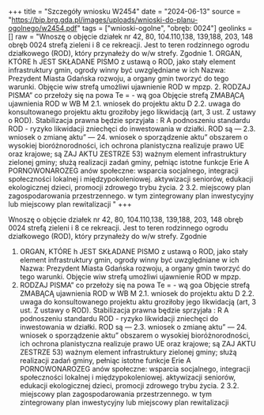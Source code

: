 +++
title = "Szczegóły wniosku W2454"
date = "2024-06-13"
source = "https://bip.brg.gda.pl/images/uploads/wnioski-do-planu-ogolnego/w2454.pdf"
tags = ["wnioski-ogolne", "obręb: 0024"]
geolinks = []
raw = "Wnoszę o objęcie działek nr 42, 80, 104.110,138, 139,188, 203, 148 obręb 0024 strefą zieleni i 8 ce rekreacji. Jest to teren rodzinnego ogrodu działkowego (ROD), który przynałeży do w/w strefy. Zgodnie 1. ORGAN, KTÓRE h JEST SKŁADANE PISMO z ustawą o ROD, jako stały element infrastruktury gmin, ogrody winny być uwzględniane w ich Nazwa: Prezydent Miasta Gdańska rozwoju, a organy gmin tworzyć do tego warunki. Objęcie wiw strefą umożliwi ujawnienie ROD w mpzp. 2. RODZAJ PISMA” co przełoży się na powa Te = - wą goa Objęcie strefą ZMABĄCĄ ujawnienia ROD w WB M 2.1. wniosek do projektu aktu D 2.2. uwaga do konsultowanego projektu aktu groziłoby jego likwidacją (art, 3 ust. Z ustawy o ROD). Stabilizacja prawna będzie sprzyjała : R A podnoszeniu standardu ROD - ryzyko likwidacji zniechęci do inwestowania w działki. ROD są — 2.3. wniosek o zmianę aktu” — 24. wniosek o sporządzenie aktu” obszarem o wysokiej bioróżnorodności, ich ochrona planistyczna realizuje prawo UE oraz krajowe; są ZAJ AKTU ZESTRZE 53) ważnym element infrastruktury zielonej gminy; służą realizacji zadań gminy, pełniąc istotne funkcje Erie A PORNOWONAROZEG anów społeczne: wsparcia socjalnego, integracji społeczności lokalnej i międzypokoleniowej. aktywizacji seniorów, edukacji ekologicznej dzieci, promocji zdrowego trybu życia. 2 3.2. miejscowy plan zagospodarowania przestrzennego. w tym zintegrowany plan inwestycyjny lub miejscowy plan rewitalizacji "
+++

Wnoszę o objęcie działek nr 42, 80, 104.110,138, 139,188, 203, 148 obręb 0024 strefą zieleni i
8 ce rekreacji. Jest to teren rodzinnego ogrodu działkowego (ROD), który przynałeży do w/w strefy. Zgodnie
1. ORGAN, KTÓRE h JEST SKŁADANE PISMO z ustawą o ROD, jako stały element infrastruktury gmin, ogrody winny być uwzględniane w ich
Nazwa: Prezydent Miasta Gdańska rozwoju, a organy gmin tworzyć do tego warunki. Objęcie wiw strefą umożliwi ujawnienie ROD w mpzp.
2. RODZAJ PISMA” co przełoży się na powa Te = - wą goa Objęcie strefą ZMABĄCĄ ujawnienia ROD w WB
M 2.1. wniosek do projektu aktu D 2.2. uwaga do konsultowanego projektu aktu groziłoby jego likwidacją (art, 3 ust. Z ustawy o ROD). Stabilizacja prawna będzie sprzyjała
: R A podnoszeniu standardu ROD - ryzyko likwidacji zniechęci do inwestowania w działki. ROD są
— 2.3. wniosek o zmianę aktu” — 24. wniosek o sporządzenie aktu” obszarem o wysokiej bioróżnorodności, ich ochrona planistyczna realizuje prawo UE oraz krajowe; są
ZAJ AKTU ZESTRZE 53) ważnym element infrastruktury zielonej gminy; służą realizacji zadań gminy, pełniąc istotne funkcje
Erie A PORNOWONAROZEG anów społeczne: wsparcia socjalnego, integracji społeczności lokalnej i międzypokoleniowej. aktywizacji
seniorów, edukacji ekologicznej dzieci, promocji zdrowego trybu życia.
2 3.2. miejscowy plan zagospodarowania przestrzennego. w tym zintegrowany plan inwestycyjny lub
miejscowy plan rewitalizacji 


